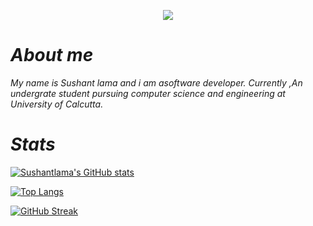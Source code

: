 
<p align="center">
<img src="https://media.giphy.com/media/105TPTlFrqaW1G/giphy.gif"/>
</p>

# *About me*

*My name is Sushant lama and i am asoftware developer. Currently ,An undergrate student pursuing computer science and engineering at University of Calcutta.*

# *Stats*

[![Sushantlama's GitHub stats](https://github-readme-stats.vercel.app/api?username=sushantlama&show_icons=true&theme=midnight-purple)](https://github.com/Sushantlama/Sushantlama)

[![Top Langs](https://github-readme-stats.vercel.app/api/top-langs/?username=sushantlama&theme=midnight-purple)](https://github.com/Sushantlama/Sushantlama)

[![GitHub Streak](https://streak-stats.demolab.com/?user=sushantlama&theme=midnight-purple)](https://github.com/Sushantlama/Sushantlama)
